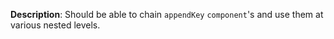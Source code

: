 __Description__: Should be able to chain `appendKey` `component`'s and use them at various nested levels.